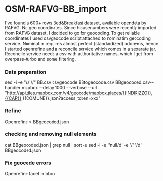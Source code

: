 # OSM-RAFVG-BB_import

I've found a 600+ rows Bed&Breakfast dataset, available opendata by RAFVG. No geo coordinates. Since hiousenumbers were recently imported from RAFVG dataset, I decided to go for geocoding. To get reliable coordinates I used csvgeocode script attached to nominatim geocoding service. Nominatim requires almost perfect (standardized) odonyms, hence I started openrefine and a reconcile service which comes in a separate jar. Reconcile service needs a csv with authoritative names, which I get from overpass-turbo and some filtering.


### Data preparation
sed -i -e "s/'//" BB.csv 
csvgeocode BBtogeocode.csv   BBgeocoded.csv--handler mapbox --delay 1000 --verbose --url "http://api.tiles.mapbox.com/v4/geocode/mapbox.places/{{INDIRIZZO}},{{CAP}} {{COMUNE}}.json?access_token=xxx"

### Refine
Openrefine > BBgeocoded.json

### checking and removing null elements
cat BBgeocoded.json | grep null | sort -u
sed -i -e '/null/d' -e '/""/d' BBgeocoded.json

### Fix geocede errors
Openrefine facet in bbox
